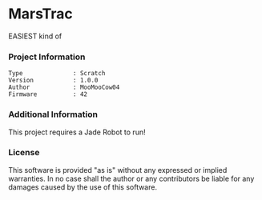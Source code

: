 MarsTrac
================

EASIEST kind of

### Project Information
```
Type              : Scratch
Version           : 1.0.0
Author            : MooMooCow04
Firmware          : 42
```

### Additional Information
This project requires a Jade Robot to run!

### License
This software is provided "as is" without any expressed or implied warranties.  In no case shall the author or any contributors be liable for any damages caused by the use of this software.

